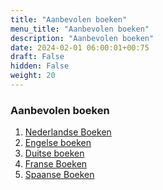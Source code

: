 ```yaml
---
title: "Aanbevolen boeken"
menu_title: "Aanbevolen boeken"
description: "Aanbevolen boeken"
date: 2024-02-01 06:00:01+00:75
draft: False
hidden: False
weight: 20
---
```

### Aanbevolen boeken

1. [Nederlandse Boeken](/17-nl-publications-links/17-2-1-nl-dutch-books/)
2. [Engelse boeken](https://new-birth.net/books/)
3. [Duitse boeken](https://wahrheitfuerdiewelt.de/sonstiges/empfehlenswerte-buecher/deutsche-buecher/)
4. [Franse Boeken](https://lanouvelleverite.fr/13-fr-publications-and-downloads/13-2-1-fr-french-spiritual-books/)
5. [Spaanse Boeken]()
